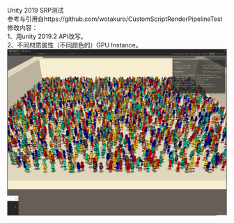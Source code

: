 Unity 2019 SRP测试<br>
参考与引用自https://github.com/wotakuro/CustomScriptRenderPipelineTest<br>
修改内容： <br>
  1、用unity 2019.2 API改写。<br>
  2、不同材质属性（不同颜色的）GPU Instance。
![alt text](docs/test1.png)